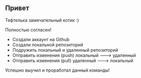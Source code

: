 ## **Привет**

Тефтелька замечательный котик :)

Полностью согласен!

* Создали аккаунт на Github
* Создали локальной репозиторий
* Подружить локальный и удаленный репозиторий
* Отправить изменения (push) локальный ---> удаленный
* Отправить изменения (pull) удаленный ---> локальный


Успешно выучил и проработал данный команды!
